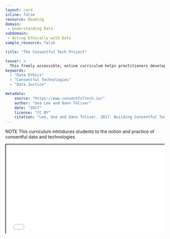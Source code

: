 ```yaml
---
layout: card
inline: false
resource: Reading
domain: 
 - Understanding Data
subdomain:
 - Acting Ethically with Data
sample_resource: false

title: "The Consentful Tech Project"

teaser: >
  This freely accessible, online curriculum helps practitioners develop technology and work with data in inclusive and consentful ways with the aims of generating processes and education to push back against the weaponization of data.
keywords:
  - "Data Ethics"
  - "Consentful Technologies"
  - "Data Justice"

metadata:
    source: "https://www.consentfultech.io/"
    author: "Una Lee and Dann Toliver"
    date: "2017"
    license: "CC BY" 
    citation: "Lee, Una and Dann Toliver. 2017. Building Consentful Tech. 2017. http://www.consentfultech.io/wp-content/uploads/2019/10/Building-Consentful-Tech.pdf" 
---
```


NOTE 
This curriculum introduces students to the notion and practice of consentful data and technologies.

<div style="position: relative; padding-bottom: 56.25%; height: 0; overflow: hidden;"><iframe src="../assets/pdf/Building-Consentful-Tech.pdf" width="100%" title="Building Consentful Tech" style="border:2px #323639 solid; position: absolute; top: 0; left: 0; right: 0; bottom: 0; height: 100%; max-width: 100%;"></iframe></div>

